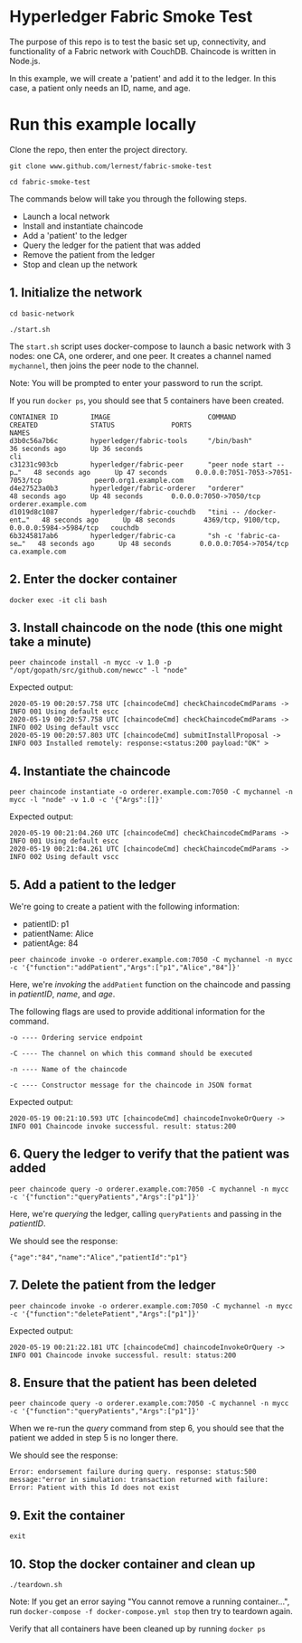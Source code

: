 # Hyperledger Fabric Smoke Test

The purpose of this repo is to test the basic set up, connectivity, and functionality of a Fabric network with CouchDB. Chaincode is written in Node.js.

In this example, we will create a 'patient' and add it to the ledger. In this case, a patient only needs an ID, name, and age.

# Run this example locally

Clone the repo, then enter the project directory.

`git clone www.github.com/lernest/fabric-smoke-test`

`cd fabric-smoke-test`

The commands below will take you through the following steps.

- Launch a local network
- Install and instantiate chaincode
- Add a 'patient' to the ledger
- Query the ledger for the patient that was added
- Remove the patient from the ledger
- Stop and clean up the network

## 1. Initialize the network

`cd basic-network`

`./start.sh`

The `start.sh` script uses docker-compose to launch a basic network with 3 nodes: one CA, one orderer, and one peer.
It creates a channel named `mychannel`, then joins the peer node to the channel.

Note: You will be prompted to enter your password to run the script.

If you run `docker ps`, you should see that 5 containers have been created.

```
CONTAINER ID        IMAGE                        COMMAND                  CREATED             STATUS              PORTS                                        NAMES
d3b0c56a7b6c        hyperledger/fabric-tools     "/bin/bash"              36 seconds ago      Up 36 seconds                                                    cli
c31231c903cb        hyperledger/fabric-peer      "peer node start --p…"   48 seconds ago      Up 47 seconds       0.0.0.0:7051-7053->7051-7053/tcp             peer0.org1.example.com
d4e27523a0b3        hyperledger/fabric-orderer   "orderer"                48 seconds ago      Up 48 seconds       0.0.0.0:7050->7050/tcp                       orderer.example.com
d1019d8c1087        hyperledger/fabric-couchdb   "tini -- /docker-ent…"   48 seconds ago      Up 48 seconds       4369/tcp, 9100/tcp, 0.0.0.0:5984->5984/tcp   couchdb
6b3245817ab6        hyperledger/fabric-ca        "sh -c 'fabric-ca-se…"   48 seconds ago      Up 48 seconds       0.0.0.0:7054->7054/tcp                       ca.example.com
```

## 2. Enter the docker container

`docker exec -it cli bash`

## 3. Install chaincode on the node (this one might take a minute)

`peer chaincode install -n mycc -v 1.0 -p "/opt/gopath/src/github.com/newcc" -l "node"`

Expected output:

```
2020-05-19 00:20:57.758 UTC [chaincodeCmd] checkChaincodeCmdParams -> INFO 001 Using default escc
2020-05-19 00:20:57.758 UTC [chaincodeCmd] checkChaincodeCmdParams -> INFO 002 Using default vscc
2020-05-19 00:20:57.803 UTC [chaincodeCmd] submitInstallProposal -> INFO 003 Installed remotely: response:<status:200 payload:"OK" >
```

## 4. Instantiate the chaincode

`peer chaincode instantiate -o orderer.example.com:7050 -C mychannel -n mycc -l "node" -v 1.0 -c '{"Args":[]}'`

Expected output:

```
2020-05-19 00:21:04.260 UTC [chaincodeCmd] checkChaincodeCmdParams -> INFO 001 Using default escc
2020-05-19 00:21:04.261 UTC [chaincodeCmd] checkChaincodeCmdParams -> INFO 002 Using default vscc
```

## 5. Add a patient to the ledger

We're going to create a patient with the following information:

- patientID: p1
- patientName: Alice
- patientAge: 84

`peer chaincode invoke -o orderer.example.com:7050 -C mychannel -n mycc -c '{"function":"addPatient","Args":["p1","Alice","84"]}'`

Here, we're _invoking_ the `addPatient` function on the chaincode and passing in _patientID_, _name_, and _age_.

The following flags are used to provide additional information for the command.

```
-o ---- Ordering service endpoint

-C ---- The channel on which this command should be executed

-n ---- Name of the chaincode

-c ---- Constructor message for the chaincode in JSON format

```

Expected output:

```
2020-05-19 00:21:10.593 UTC [chaincodeCmd] chaincodeInvokeOrQuery -> INFO 001 Chaincode invoke successful. result: status:200
```

## 6. Query the ledger to verify that the patient was added

`peer chaincode query -o orderer.example.com:7050 -C mychannel -n mycc -c '{"function":"queryPatients","Args":["p1"]}'`

Here, we're _querying_ the ledger, calling `queryPatients` and passing in the _patientID_.

We should see the response:

```
{"age":"84","name":"Alice","patientId":"p1"}
```

## 7. Delete the patient from the ledger

`peer chaincode invoke -o orderer.example.com:7050 -C mychannel -n mycc -c '{"function":"deletePatient","Args":["p1"]}'`

Expected output:

```
2020-05-19 00:21:22.181 UTC [chaincodeCmd] chaincodeInvokeOrQuery -> INFO 001 Chaincode invoke successful. result: status:200
```

## 8. Ensure that the patient has been deleted

`peer chaincode query -o orderer.example.com:7050 -C mychannel -n mycc -c '{"function":"queryPatients","Args":["p1"]}'`

When we re-run the _query_ command from step 6, you should see that the patient we added in step 5 is no longer there.

We should see the response:

```
Error: endorsement failure during query. response: status:500 message:"error in simulation: transaction returned with failure: Error: Patient with this Id does not exist
```

## 9. Exit the container

`exit`

## 10. Stop the docker container and clean up

`./teardown.sh`

Note: If you get an error saying "You cannot remove a running container...", run `docker-compose -f docker-compose.yml stop` then try to teardown again.

Verify that all containers have been cleaned up by running `docker ps`
